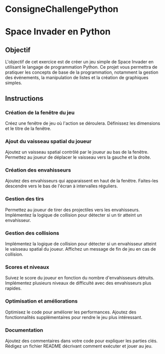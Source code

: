 # ConsigneChallengePython

# Space Invader en Python
## Objectif
L'objectif de cet exercice est de créer un jeu simple de Space Invader en utilisant le langage de programmation Python. Ce projet vous permettra de pratiquer les concepts de base de la programmation, notamment la gestion des événements, la manipulation de listes et la création de graphiques simples.

## Instructions
### Création de la fenêtre du jeu

Créez une fenêtre de jeu où l'action se déroulera.
Définissez les dimensions et le titre de la fenêtre.

### Ajout du vaisseau spatial du joueur

Ajoutez un vaisseau spatial contrôlé par le joueur au bas de la fenêtre.
Permettez au joueur de déplacer le vaisseau vers la gauche et la droite.

### Création des envahisseurs

Ajoutez des envahisseurs qui apparaissent en haut de la fenêtre.
Faites-les descendre vers le bas de l'écran à intervalles réguliers.

### Gestion des tirs

Permettez au joueur de tirer des projectiles vers les envahisseurs.
Implémentez la logique de collision pour détecter si un tir atteint un envahisseur.

### Gestion des collisions

Implémentez la logique de collision pour détecter si un envahisseur atteint le vaisseau spatial du joueur.
Affichez un message de fin de jeu en cas de collision.

### Scores et niveaux

Suivez le score du joueur en fonction du nombre d'envahisseurs détruits.
Implémentez plusieurs niveaux de difficulté avec des envahisseurs plus rapides.

### Optimisation et améliorations

Optimisez le code pour améliorer les performances.
Ajoutez des fonctionnalités supplémentaires pour rendre le jeu plus intéressant.

### Documentation

Ajoutez des commentaires dans votre code pour expliquer les parties clés.
Rédigez un fichier README décrivant comment exécuter et jouer au jeu.
